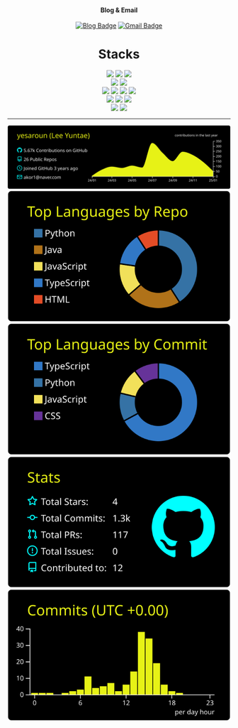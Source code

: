 <div align=center >
  
  #### Blog & Email
  
  [![Blog Badge](https://img.shields.io/badge/-예사로운-bcbcbc?logo=WindowsTerminal&logoColor=white&link=https://yesaroun.tistory.com/)](https://yesaroun.tistory.com/)
  [![Gmail Badge](https://img.shields.io/badge/Gmail-d14836?logo=Gmail&logoColor=white&link=mailto:akor11lyt@gmail.com)](mailto:akor11lyt@gmail.com)

  <h1 align="center">Stacks</h1>
  <p align="center">
    <img src="https://img.shields.io/badge/Python-3776AB?style=for-the-badge&logo=Python&logoColor=white"> 
    <img src="https://img.shields.io/badge/JavaScript-F7DF1E?style=for-the-badge&logo=JavaScript&logoColor=black"> 
    <img src="https://img.shields.io/badge/TypeScript-3178C6?style=for-the-badge&logo=Typescript&logoColor=white">
<!--     <img src="https://img.shields.io/badge/Java-FC4C02?style=for-the-badge&logo=Java&logoColor=white"> -->
    <br>
    <img src="https://img.shields.io/badge/ChakraUI-319795?style=for-the-badge&logo=ChakraUI&logoColor=white">
    <img src="https://img.shields.io/badge/Sass-CC6699?style=for-the-badge&logo=Sass&logoColor=white">
    <br>
    <img src="https://img.shields.io/badge/React-61DAFB?style=for-the-badge&logo=React&logoColor=black">
    <img src="https://img.shields.io/badge/jQuery-0769AD?style=for-the-badge&logo=jQuery&logoColor=white">
    <img src="https://img.shields.io/badge/Express.js-000000?logo=express&logoColor=fff&style=for-the-badge">
    <img src="https://img.shields.io/badge/-electron-F1C40F?style=for-the-badge&labelColor=17202A&logo=electron&logoColor=61DBFB">
    <br>
    <img src="https://img.shields.io/badge/MySQL-4479A1?style=for-the-badge&logo=MySQL&logoColor=white">
    <img src="https://img.shields.io/badge/PostgreSQL-316192?logo=postgresql&logoColor=white&style=for-the-badge">
    <img src="https://img.shields.io/badge/-MongoDB-13aa52?style=for-the-badge&logo=mongodb&logoColor=white">
<!--     <img src="https://img.shields.io/badge/Oracle-F80000?style=for-the-badge&logo=Oracle&logoColor=white"> -->
<!--     <img src="https://img.shields.io/badge/Redux-764ABC?style=for-the-badge&logo=Redux&logoColor=white"> -->
  <!--   <img src="https://img.shields.io/badge/MyBatis-000000?style=for-the-badge&logo=Bitdefender&logoColor=white"> -->
    <br>
    <img src="https://img.shields.io/badge/Django-092E20?style=for-the-badge&logo=Django&logoColor=white">
    <img src="https://img.shields.io/badge/Next.js-000000?style=for-the-badge&logo=Next.js&logoColor=white">
<!--     <img src="https://img.shields.io/badge/-NestJs-ea2845?style=flat-square&logo=nestjs&logoColor=white"> -->
<!--     <img src="https://img.shields.io/badge/Spring-6DB33F?style=for-the-badge&logo=Spring&logoColor=white">  -->
    <br>
  <!--   <img src="https://img.shields.io/badge/Apache Tomcat-F8DC75?style=for-the-badge&logo=apachetomcat&logoColor=black"/> -->
  </p>

<!--
  <hr>
  ![yesaroun's github stats](https://github-readme-stats.vercel.app/api?username=yesaroun&show_icons=true)
  [![yesaroun's github stats](https://github-readme-stats.vercel.app/api/top-langs/?username=yesaroun&show_icons=true&hide_border=true&title_color=004386&icon_color=004386&layout=compact)](https://github.com/yesaroun)
-->

  <hr>
  
[![](https://raw.githubusercontent.com/yesaroun/yesaroun/main/profile-summary-card-output/highcontrast/0-profile-details.svg)](https://github.com/vn7n24fzkq/github-profile-summary-cards)
[![](https://raw.githubusercontent.com/yesaroun/yesaroun/main/profile-summary-card-output/highcontrast/1-repos-per-language.svg)](https://github.com/vn7n24fzkq/github-profile-summary-cards) [![](https://raw.githubusercontent.com/yesaroun/yesaroun/main/profile-summary-card-output/highcontrast/2-most-commit-language.svg)](https://github.com/vn7n24fzkq/github-profile-summary-cards)
[![](https://raw.githubusercontent.com/yesaroun/yesaroun/main/profile-summary-card-output/highcontrast/3-stats.svg)](https://github.com/vn7n24fzkq/github-profile-summary-cards) [![](https://raw.githubusercontent.com/yesaroun/yesaroun/main/profile-summary-card-output/highcontrast/4-productive-time.svg)](https://github.com/vn7n24fzkq/github-profile-summary-cards)


  <!--![Metrics](https://metrics.lecoq.io/yesaroun?template=classic&base.header=0&base.activity=0&base.community=0&isocalendar=1&base=header%2C%20activity%2C%20community%2C%20repositories%2C%20metadata&base.indepth=false&base.hireable=false&base.skip=false&isocalendar=false&isocalendar.duration=full-year&config.timezone=Asia%2FSeoul)-->
</div>


<!--
**yesaroun/yesaroun** is a ✨ _special_ ✨ repository because its `README.md` (this file) appears on your GitHub profile.

Here are some ideas to get you started:

- 🔭 I’m currently working on ...
- 🌱 I’m currently learning ...
- 👯 I’m looking to collaborate on ...
- 🤔 I’m looking for help with ...
- 💬 Ask me about ...
- 📫 How to reach me: ...
- 😄 Pronouns: ...
- ⚡ Fun fact: ...
-->
